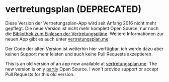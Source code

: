 vertretungsplan (DEPRECATED)
=================

Diese Version der Vertretungsplan-App wird seit Anfang 2016 nicht mehr gepflegt. Die neue Version ist nicht mehr komplett Open Source, nur noch die [Bibliothek zum Einlesen der Vertretungspläne](https://github.com/johan12345/substitution-schedule-parser). Weitere Informationen zur neuen App gibt es auch unter [vertretungsplan.me](https://vertretungsplan.me/).

Der Code der alten Version ist weiterhin hier verfügbar, ich werde dazu aber keinen Support mehr leisten und auch keine Pull Requests akzeptieren.

This is an old version of an app now available at [vertretungsplan.me](https://vertretungsplan.me/). The new version is only [partly](https://github.com/johan12345/substitution-schedule-parser) Open Source. I won't provide support or accept Pull Requests for this old version.
